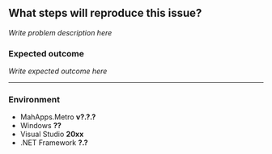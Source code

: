 ## What steps will reproduce this issue?

_Write problem description here_

### Expected outcome

_Write expected outcome here_

---
### Environment

- MahApps.Metro __v?.?.?__
- Windows __??__
- Visual Studio __20xx__
- .NET Framework __?.?__
